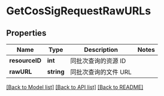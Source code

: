 # GetCosSigRequestRawURLs

## Properties
Name | Type | Description | Notes
------------ | ------------- | ------------- | -------------
**resourceID** | **int** | 同批次查询的资源 ID | 
**rawURL** | **string** | 同批次查询的文件 URL | 

[[Back to Model list]](../README.md#documentation-for-models) [[Back to API list]](../README.md#documentation-for-api-endpoints) [[Back to README]](../README.md)


